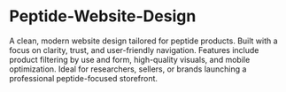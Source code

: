 # Peptide-Website-Design
A clean, modern website design tailored for peptide products. Built with a focus on clarity, trust, and user-friendly navigation. Features include product filtering by use and form, high-quality visuals, and mobile optimization. Ideal for researchers, sellers, or brands launching a professional peptide-focused storefront.
